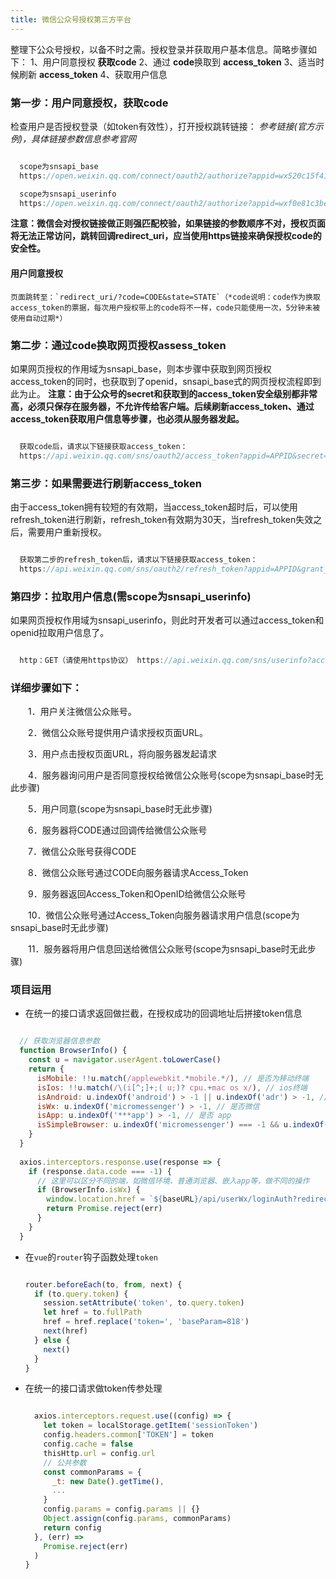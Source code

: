 ```yaml
---
title: 微信公众号授权第三方平台
---
```


整理下公众号授权，以备不时之需。授权登录并获取用户基本信息。简略步骤如下：
  1、用户同意授权 **获取code**
  2、通过 **code**换取到 **access_token**
  3、适当时候刷新 **access_token**
  4、获取用户信息

### 第一步：用户同意授权，获取code

  检查用户是否授权登录（如token有效性），打开授权跳转链接：
  *参考链接(官方示例)，具体链接参数信息参考官网*
  ```javascript

    scope为snsapi_base
    https://open.weixin.qq.com/connect/oauth2/authorize?appid=wx520c15f417810387&redirect_uri=https%3A%2F%2Fchong.qq.com%2Fphp%2Findex.php%3Fd%3D%26c%3DwxAdapter%26m%3DmobileDeal%26showwxpaytitle%3D1%26vb2ctag%3D4_2030_5_1194_60&response_type=code&scope=snsapi_base&state=123#wechat_redirect

    scope为snsapi_userinfo
    https://open.weixin.qq.com/connect/oauth2/authorize?appid=wxf0e81c3bee622d60&redirect_uri=http%3A%2F%2Fnba.bluewebgame.com%2Foauth_response.php&response_type=code&scope=snsapi_userinfo&state=STATE#wechat_redirect

  ```
  **注意：微信会对授权链接做正则强匹配校验，如果链接的参数顺序不对，授权页面将无法正常访问，跳转回调redirect_uri，应当使用https链接来确保授权code的安全性。**

  #### 用户同意授权
    页面跳转至：`redirect_uri/?code=CODE&state=STATE`（*code说明：code作为换取access_token的票据，每次用户授权带上的code将不一样，code只能使用一次，5分钟未被使用自动过期*）

### 第二步：通过code换取网页授权assess_token

  如果网页授权的作用域为snsapi_base，则本步骤中获取到网页授权access_token的同时，也获取到了openid，snsapi_base式的网页授权流程即到此为止。
  **注意：由于公众号的secret和获取到的access_token安全级别都非常高，必须只保存在服务器，不允许传给客户端。后续刷新access_token、通过access_token获取用户信息等步骤，也必须从服务器发起。**

  ```javascript

    获取code后，请求以下链接获取access_token：
    https://api.weixin.qq.com/sns/oauth2/access_token?appid=APPID&secret=SECRET&code=CODE&grant_type=authorization_code

  ```

### 第三步：如果需要进行刷新access_token

  由于access_token拥有较短的有效期，当access_token超时后，可以使用refresh_token进行刷新，refresh_token有效期为30天，当refresh_token失效之后，需要用户重新授权。

  ```javascript

    获取第二步的refresh_token后，请求以下链接获取access_token：
    https://api.weixin.qq.com/sns/oauth2/refresh_token?appid=APPID&grant_type=refresh_token&refresh_token=REFRESH_TOKEN

  ```

### 第四步：拉取用户信息(需scope为snsapi_userinfo)

  如果网页授权作用域为snsapi_userinfo，则此时开发者可以通过access_token和openid拉取用户信息了。

  ```javascript

    http：GET（请使用https协议） https://api.weixin.qq.com/sns/userinfo?access_token=ACCESS_TOKEN&openid=OPENID&lang=zh_CN

  ```

### 详细步骤如下：

　　1．用户关注微信公众账号。

　　2．微信公众账号提供用户请求授权页面URL。

　　3．用户点击授权页面URL，将向服务器发起请求

　　4．服务器询问用户是否同意授权给微信公众账号(scope为snsapi_base时无此步骤)

　　5．用户同意(scope为snsapi_base时无此步骤)

　　6．服务器将CODE通过回调传给微信公众账号

　　7．微信公众账号获得CODE

　　8．微信公众账号通过CODE向服务器请求Access_Token

　　9．服务器返回Access_Token和OpenID给微信公众账号

　　10．微信公众账号通过Access_Token向服务器请求用户信息(scope为snsapi_base时无此步骤)

　　11．服务器将用户信息回送给微信公众账号(scope为snsapi_base时无此步骤)

### 项目运用

  - 在统一的接口请求返回做拦截，在授权成功的回调地址后拼接token信息

  ```javascript

    // 获取浏览器信息参数
    function BrowserInfo() {
      const u = navigator.userAgent.toLowerCase()
      return {
        isMobile: !!u.match(/applewebkit.*mobile.*/), // 是否为移动终端
        isIos: !!u.match(/\(i[^;]+;( u;)? cpu.+mac os x/), // ios终端
        isAndroid: u.indexOf('android') > -1 || u.indexOf('adr') > -1, // android终端
        isWx: u.indexOf('micromessenger') > -1, // 是否微信
        isApp: u.indexOf('***app') > -1, // 是否 app
        isSimpleBrowser: u.indexOf('micromessenger') === -1 && u.indexOf('***app') === -1, // 普通浏览器环境
      }
    }
    
    axios.interceptors.response.use(response => {
      if (response.data.code === -1) {
        // 这里可以区分不同的端，如微信环境、普通浏览器、嵌入app等，做不同的操作
        if (BrowserInfo.isWx) {
          window.location.href = `${baseURL}/api/userWx/loginAuth?redirectUri=${encodeURIComponent(WxAuthHashUrl.to(currentRoute.fullPath))}&platformType=${platformType}`
          return Promise.reject(err)
        }
      }
    }

  ```

  - 在`vue`的`router`钩子函数处理`token`

    ```javascript

    router.beforeEach(to, from, next) {
      if (to.query.token) {
        session.setAttribute('token', to.query.token)
        let href = to.fullPath
        href = href.replace('token=', 'baseParam=818')
        next(href)
      } else {
        next()
      }
    }

    ```

  - 在统一的接口请求做token传参处理

    ```javascript

      axios.interceptors.request.use((config) => {
        let token = localStorage.getItem('sessionToken')
        config.headers.common['TOKEN'] = token
        config.cache = false
        thisHttp.url = config.url
        // 公共参数
        const commonParams = {
          _t: new Date().getTime(),
          ...
        }
        config.params = config.params || {}
        Object.assign(config.params, commonParams)
        return config
      }, (err) =>
        Promise.reject(err)
      )
    }

    ``` 
